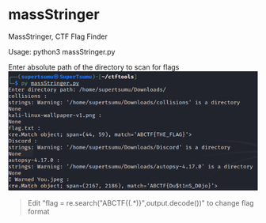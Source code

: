 # massStringer
MassStringer, CTF Flag Finder

Usage: python3 massStringer.py

Enter absolute path of the directory to scan for flags
![Expected Output:\n](https://github.com/supertsumu/massStringer/blob/main/unknown.png)

>Edit "flag = re.search("ABCTF{(.*)}",output.decode())" to change flag format
